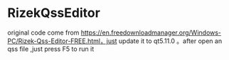 # RizekQssEditor
original code come from https://en.freedownloadmanager.org/Windows-PC/Rizek-Qss-Editor-FREE.html，just update it to qt5.11.0 。after open an qss file ,just press F5 to run it 
